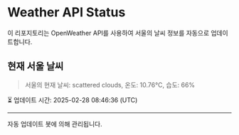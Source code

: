 
# Weather API Status

이 리포지토리는 OpenWeather API를 사용하여 서울의 날씨 정보를 자동으로 업데이트합니다.

## 현재 서울 날씨
> 서울의 현재 날씨: scattered clouds, 온도: 10.76°C, 습도: 66%

⏳ 업데이트 시간: 2025-02-28 08:46:36 (UTC)

---
자동 업데이트 봇에 의해 관리됩니다.

